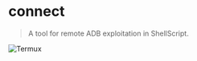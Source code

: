 # connect
> A tool for remote ADB exploitation in ShellScript.

<img alt='Termux' src='https://img.shields.io/badge/Testado_No-Termux-100000?style=for-the-badge&logo= &logoColor=9FFF4B&labelColor=000000&color=B7FF43'/>
